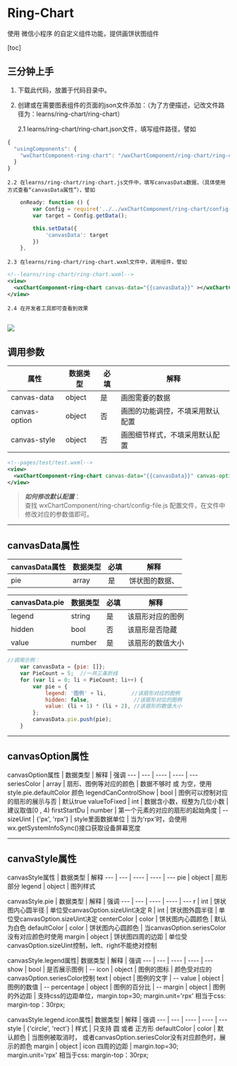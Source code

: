 # Ring-Chart

使用 微信小程序 的自定义组件功能，提供画饼状图组件

[toc]


## 三分钟上手
1.  下载此代码，放置于代码目录中。

2.  创建或在需要图表组件的页面的json文件添加：（为了方便描述，记改文件路径为：learns/ring-chart/ring-chart）

    2.1 learns/ring-chart/ring-chart.json文件，填写组件路径，譬如
```js
{
  "usingComponents": {
    "wxChartComponent-ring-chart": "/wxChartComponent/ring-chart/ring-chart"
  }
}
```
    2.2 在learns/ring-chart/ring-chart.js文件中，填写canvasData数据，（具体使用方式查看“canvasData属性”），譬如

```js
    onReady: function () {
        var Config = require('../../wxChartComponent/ring-chart/config-file.js');
        var target = Config.getData();

        this.setData({
            'canvasData': target
        })
    },
```
    2.3 在learns/ring-chart/ring-chart.wxml文件中，调用组件，譬如
```xml
<!--learns/ring-chart/ring-chart.wxml-->
<view>
  <wxChartComponent-ring-chart canvas-data="{{canvasData}}" ></wxChartComponent-ring-chart>
</view>
```
    2.4 在开发者工具即可查看到效果

  ![]( http://mmbiz.qpic.cn/mmbiz_png/2lu3uoD1k999Y8KJyx6MXfUV8UdjvrGicTepmKbTWG1LXuvqrUtss4IBuG24jHkLxdkIh4XgicbFIia0Jnn9pekMg/0)
-------------


## 调用参数

属性 | 数据类型 | 必填 | 解释
--- | --- | ---- | ----
canvas-data | object | 是 | 画图需要的数据
canvas-option | object | 否 | 画图的功能调控，不填采用默认配置
canvas-style | object | 否 | 画图细节样式，不填采用默认配置


```xml
<!--pages/test/test.wxml-->
<view>
  <wxChartComponent-ring-chart canvas-data="{{canvasData}}" canvas-option="{{canvasOption}}" canvas-style="{{canvaStyle}}"></component-tag-name>
</view>
```

> ***如何修改默认配置***：  
查找 wxChartComponent/ring-chart/config-file.js 配置文件，在文件中修改对应的参数值即可。


------

## canvasData属性

canvasData属性 | 数据类型 | 必填 | 解释
--- | --- | ---- | ----
pie | array | 是 | 饼状图的数据、



canvasData.pie| 数据类型 | 必填 | 解释
--- | --- | ---- | ----
legend | string | 是 | 该扇形对应的图例
hidden | bool | 否 | 该扇形是否隐藏
value | number | 是 | 该扇形的数值大小


```js
//调用示例：
    var canvasData = {pie: []};
    var PieCount = 5;  //一共三条折线
    for (var li = 0; li < PieCount; li++) {
        var pie = {
            legend: '图例' + li,        //该扇形对应的图例
            hidden: false,              //该扇形对应的图例
            value: (li + 1) * (li + 2), //该扇形的数值大小
        };
        canvasData.pie.push(pie);
    }
```

-----

## canvasOption属性
canvasOption属性 | 数据类型 | 解释 | 强调
--- | --- | ---- | ---- | ---
seriesColor | array | 扇形、图例等对应的颜色 |  数据不够时 或 为空，使用style.pie.defaultColor 颜色
legendCanControlShow | bool | 图例可以控制对应的扇形的展示与否 | 默认true
valueToFixed | int | 数据含小数，规整为几位小数 | 建议取值[0 , 4)
firstStartDu | number | 第一个元素的对应的扇形的起始角度 | --
sizeUint | {'px', 'rpx'} | style里面数据单位 | 当为'rpx'时，会使用wx.getSystemInfoSync()接口获取设备屏幕宽度


----------

## canvaStyle属性
canvasStyle属性 | 数据类型 | 解释 
--- | --- | ---- | ---- | ---
pie | object | 扇形部分 
legend | object |  图列样式 

canvasStyle.pie |  数据类型 | 解释 | 强调
--- | --- | ---- | ---- | ---
r | int | 饼状图内心圆半径 | 单位受canvasOption.sizeUint决定
R | int | 饼状图外圆半径 | 单位受canvasOption.sizeUint决定
centerColor | color | 饼状图内心圆颜色 | 默认为白色
defaultColor |  color | 饼状图内心圆颜色 | 当canvasOption.seriesColor没有对应颜色时使用
margin | object | 饼状图四周的边距 | 单位受canvasOption.sizeUint控制，left、right不能绝对控制



canvasStyle.legend属性|  数据类型 | 解释 | 强调
--- | --- | ---- | ---- | ---
show | bool | 是否展示图例 | --
icon | object | 图例的图标 | 颜色受对应的canvasOption.seriesColor控制
text | object | 图例的文字 | --
value | object | 图例的数值 | --
percentage | object | 图例的百分比 | --
margin | object | 图例的外边距 | 支持css的边距单位，margin.top=30; margin.unit='rpx' 相当于css: margin-top：30rpx;


canvasStyle.legend.icon属性|  数据类型 | 解释 | 强调
--- | --- | ---- | ---- | ---
style | {'circle', 'rect'} | 样式 | 只支持 圆 或者 正方形
defaultColor | color | 默认颜色 | 当图例被取消时， 或者canvasOption.seriesColor没有对应颜色时，展示的颜色
margin | object | icon 四周的边距 | margin.top=30; margin.unit='rpx' 相当于css: margin-top：30rpx;